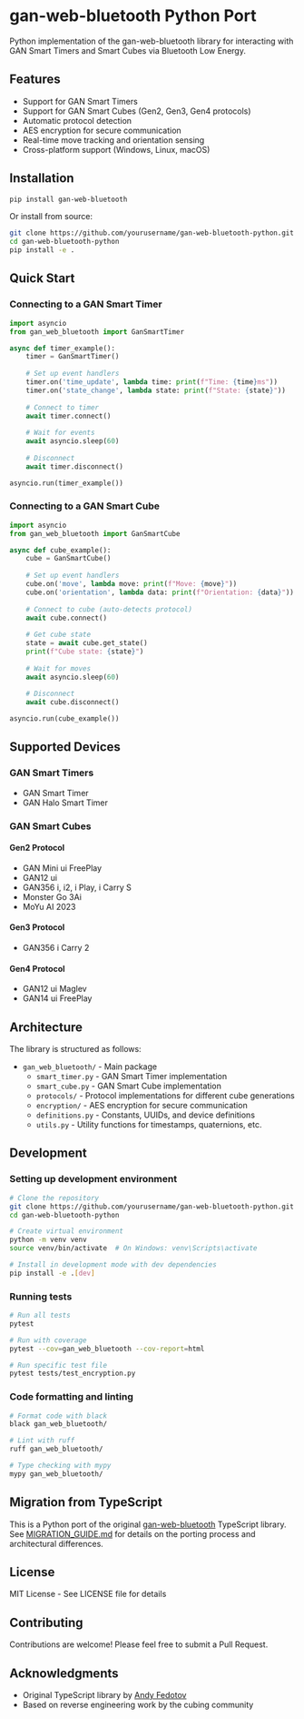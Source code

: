 # gan-web-bluetooth Python Port

Python implementation of the gan-web-bluetooth library for interacting with GAN Smart Timers and Smart Cubes via Bluetooth Low Energy.

## Features

- Support for GAN Smart Timers
- Support for GAN Smart Cubes (Gen2, Gen3, Gen4 protocols)
- Automatic protocol detection
- AES encryption for secure communication
- Real-time move tracking and orientation sensing
- Cross-platform support (Windows, Linux, macOS)

## Installation

```bash
pip install gan-web-bluetooth
```

Or install from source:

```bash
git clone https://github.com/yourusername/gan-web-bluetooth-python.git
cd gan-web-bluetooth-python
pip install -e .
```

## Quick Start

### Connecting to a GAN Smart Timer

```python
import asyncio
from gan_web_bluetooth import GanSmartTimer

async def timer_example():
    timer = GanSmartTimer()
    
    # Set up event handlers
    timer.on('time_update', lambda time: print(f"Time: {time}ms"))
    timer.on('state_change', lambda state: print(f"State: {state}"))
    
    # Connect to timer
    await timer.connect()
    
    # Wait for events
    await asyncio.sleep(60)
    
    # Disconnect
    await timer.disconnect()

asyncio.run(timer_example())
```

### Connecting to a GAN Smart Cube

```python
import asyncio
from gan_web_bluetooth import GanSmartCube

async def cube_example():
    cube = GanSmartCube()
    
    # Set up event handlers
    cube.on('move', lambda move: print(f"Move: {move}"))
    cube.on('orientation', lambda data: print(f"Orientation: {data}"))
    
    # Connect to cube (auto-detects protocol)
    await cube.connect()
    
    # Get cube state
    state = await cube.get_state()
    print(f"Cube state: {state}")
    
    # Wait for moves
    await asyncio.sleep(60)
    
    # Disconnect
    await cube.disconnect()

asyncio.run(cube_example())
```

## Supported Devices

### GAN Smart Timers
- GAN Smart Timer
- GAN Halo Smart Timer

### GAN Smart Cubes

#### Gen2 Protocol
- GAN Mini ui FreePlay
- GAN12 ui
- GAN356 i, i2, i Play, i Carry S
- Monster Go 3Ai
- MoYu AI 2023

#### Gen3 Protocol
- GAN356 i Carry 2

#### Gen4 Protocol
- GAN12 ui Maglev
- GAN14 ui FreePlay

## Architecture

The library is structured as follows:

- `gan_web_bluetooth/` - Main package
  - `smart_timer.py` - GAN Smart Timer implementation
  - `smart_cube.py` - GAN Smart Cube implementation
  - `protocols/` - Protocol implementations for different cube generations
  - `encryption/` - AES encryption for secure communication
  - `definitions.py` - Constants, UUIDs, and device definitions
  - `utils.py` - Utility functions for timestamps, quaternions, etc.

## Development

### Setting up development environment

```bash
# Clone the repository
git clone https://github.com/yourusername/gan-web-bluetooth-python.git
cd gan-web-bluetooth-python

# Create virtual environment
python -m venv venv
source venv/bin/activate  # On Windows: venv\Scripts\activate

# Install in development mode with dev dependencies
pip install -e .[dev]
```

### Running tests

```bash
# Run all tests
pytest

# Run with coverage
pytest --cov=gan_web_bluetooth --cov-report=html

# Run specific test file
pytest tests/test_encryption.py
```

### Code formatting and linting

```bash
# Format code with black
black gan_web_bluetooth/

# Lint with ruff
ruff gan_web_bluetooth/

# Type checking with mypy
mypy gan_web_bluetooth/
```

## Migration from TypeScript

This is a Python port of the original [gan-web-bluetooth](https://github.com/afedotov/gan-web-bluetooth) TypeScript library. See [MIGRATION_GUIDE.md](MIGRATION_GUIDE.md) for details on the porting process and architectural differences.

## License

MIT License - See LICENSE file for details

## Contributing

Contributions are welcome! Please feel free to submit a Pull Request.

## Acknowledgments

- Original TypeScript library by [Andy Fedotov](https://github.com/afedotov)
- Based on reverse engineering work by the cubing community

